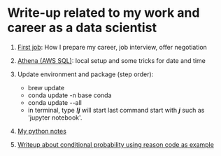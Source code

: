 # Write-up related to my work and career as a data scientist

1. [First job](https://github.com/er1czz/er1czz.github.io/blob/master/blog/writeup/firstjob.md): How I prepare my career, job interview, offer negotiation
2. [Athena (AWS SQL)](https://github.com/er1czz/er1czz.github.io/blob/master/blog/writeup/Athena.md): local setup and some tricks for date and time
3. Update environment and package (step order): 
    -  brew update
    -  conda update -n base conda    
    -  conda update --all
    -  in terminal, type <b>*!j*</b> will start last command start with <b>*j*</b> such as 'jupyter notebook'.
4. [My python notes](https://github.com/er1czz/python)

5. [Writeup about conditional probability using reason code as example](https://github.com/er1czz/er1czz.github.io/blob/master/blog/writeup/Writeup_Conditional_Probability_for_reason_codes.pdf)
